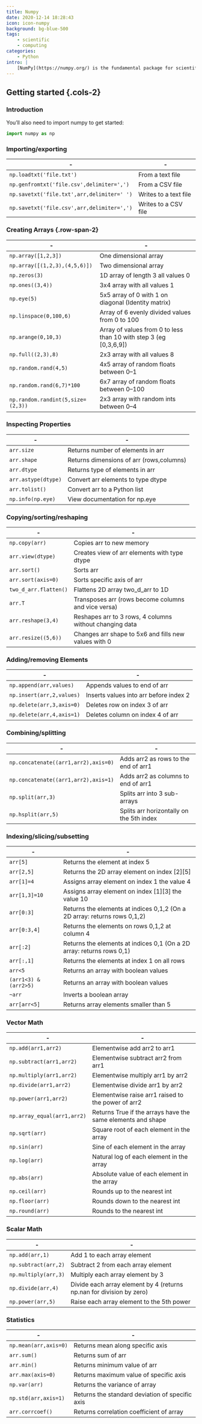 ```yaml
---
title: Numpy
date: 2020-12-14 18:28:43
icon: icon-numpy
background: bg-blue-500
tags:
    - scientific
    - computing
categories:
    - Python
intro: |
    [NumPy](https://numpy.org/) is the fundamental package for scientific computing with Python. This cheat sheet is a quick reference for NumPy beginners.
---
```


Getting started {.cols-2}
---------------

### Introduction

You’ll also need to import numpy to get started:

```python
import numpy as np
```


### Importing/exporting


| -                                          | -                     |
|--------------------------------------------|-----------------------|
| `np.loadtxt('file.txt')`                   | From a text file      |
| `np.genfromtxt('file.csv',delimiter=',')`  | From a CSV file       |
| `np.savetxt('file.txt',arr,delimiter=' ')` | Writes to a text file |
| `np.savetxt('file.csv',arr,delimiter=',')` | Writes to a CSV file  |


### Creating Arrays {.row-span-2}


| -                             | -                                 |
|-------------------------------|-----------------------------------|
| `np.array([1,2,3])`           | One dimensional array             |
| `np.array([(1,2,3),(4,5,6)])` | Two dimensional array             |
| `np.zeros(3)`                 | 1D array of length 3 all values 0 |
| `np.ones((3,4))`              | 3x4 array with all values 1       |
| `np.eye(5)` | 5x5 array of 0 with 1 on diagonal (Identity matrix)
| `np.linspace(0,100,6)` | Array of 6 evenly divided values from 0 to 100 |
| `np.arange(0,10,3)` | Array of values from 0 to less than 10 with step 3 (eg [0,3,6,9])
| `np.full((2,3),8)` | 2x3 array with all values 8 |
| `np.random.rand(4,5)` | 4x5 array of random floats between 0–1 |
| `np.random.rand(6,7)*100` | 6x7 array of random floats between 0–100 |
| `np.random.randint(5,size=(2,3))` | 2x3 array with random ints between 0–4 |


### Inspecting Properties


| -          | -                                 |
|------------|-----------------------------------|
| `arr.size` | Returns number of elements in arr |
| `arr.shape` | Returns dimensions of arr (rows,columns)
| `arr.dtype` | Returns type of elements in arr |
| `arr.astype(dtype)` | Convert arr elements to type dtype |
| `arr.tolist()` | Convert arr to a Python list |
| `np.info(np.eye)` | View documentation for np.eye |


### Copying/sorting/reshaping


| -                     | -                                            |
|-----------------------|----------------------------------------------|
| `np.copy(arr)`        | Copies arr to new memory                     |
| `arr.view(dtype)`     | Creates view of arr elements with type dtype |
| `arr.sort()`          | Sorts arr                                    |
| `arr.sort(axis=0)`    | Sorts specific axis of arr                   |
| `two_d_arr.flatten()` | Flattens 2D array two_d_arr to 1D            |
| `arr.T` | Transposes arr (rows become columns and vice versa)
| `arr.reshape(3,4)` | Reshapes arr to 3 rows, 4 columns without changing data |
| `arr.resize((5,6))` | Changes arr shape to 5x6 and fills new values with 0 |


### Adding/removing Elements


| -                         | -                                      |
|---------------------------|----------------------------------------|
| `np.append(arr,values)`   | Appends values to end of arr           |
| `np.insert(arr,2,values)` | Inserts values into arr before index 2 |
| `np.delete(arr,3,axis=0)` | Deletes row on index 3 of arr          |
| `np.delete(arr,4,axis=1)` | Deletes column on index 4 of arr       |


### Combining/splitting


| -                                    | -                                        |
|--------------------------------------|------------------------------------------|
| `np.concatenate((arr1,arr2),axis=0)` | Adds arr2 as rows to the end of arr1     |
| `np.concatenate((arr1,arr2),axis=1)` | Adds arr2 as columns to end of arr1      |
| `np.split(arr,3)`                    | Splits arr into 3 sub-arrays             |
| `np.hsplit(arr,5)`                   | Splits arr horizontally on the 5th index |


### Indexing/slicing/subsetting


| -        | -                              |
|----------|--------------------------------|
| `arr[5]` | Returns the element at index 5 |
| `arr[2,5]` | Returns the 2D array element on index [2][5]
| `arr[1]=4` | Assigns array element on index 1 the value 4 |
| `arr[1,3]=10` | Assigns array element on index [1][3] the value 10 |
| `arr[0:3]` | Returns the elements at indices 0,1,2 (On a 2D array: returns rows 0,1,2)
| `arr[0:3,4]` | Returns the elements on rows 0,1,2 at column 4 |
| `arr[:2]` | Returns the elements at indices 0,1 (On a 2D array: returns rows 0,1)
| `arr[:,1]` | Returns the elements at index 1 on all rows |
| `arr<5` | Returns an array with boolean values |
| `(arr1<3) & (arr2>5)` | Returns an array with boolean values |
| `~arr` | Inverts a boolean array |
| `arr[arr<5]` | Returns array elements smaller than 5 |



### Vector Math


| -                           | -                                                           |
|-----------------------------|-------------------------------------------------------------|
| `np.add(arr1,arr2)`         | Elementwise add arr2 to arr1                                |
| `np.subtract(arr1,arr2)`    | Elementwise subtract arr2 from arr1                         |
| `np.multiply(arr1,arr2)`    | Elementwise multiply arr1 by arr2                           |
| `np.divide(arr1,arr2)`      | Elementwise divide arr1 by arr2                             |
| `np.power(arr1,arr2)`       | Elementwise raise arr1 raised to the power of arr2          |
| `np.array_equal(arr1,arr2)` | Returns True if the arrays have the same elements and shape |
| `np.sqrt(arr)`              | Square root of each element in the array                    |
| `np.sin(arr)`               | Sine of each element in the array                           |
| `np.log(arr)`               | Natural log of each element in the array                    |
| `np.abs(arr)`               | Absolute value of each element in the array                 |
| `np.ceil(arr)`              | Rounds up to the nearest int                                |
| `np.floor(arr)`             | Rounds down to the nearest int                              |
| `np.round(arr)`             | Rounds to the nearest int                                   |


### Scalar Math


| -                    | -                                  |
|----------------------|------------------------------------|
| `np.add(arr,1)`      | Add 1 to each array element        |
| `np.subtract(arr,2)` | Subtract 2 from each array element |
| `np.multiply(arr,3)` | Multiply each array element by 3   |
| `np.divide(arr,4)` | Divide each array element by 4 (returns np.nan for division by zero)
| `np.power(arr,5)` | Raise each array element to the 5th power |


### Statistics


| -                     | -                                               |
|-----------------------|-------------------------------------------------|
| `np.mean(arr,axis=0)` | Returns mean along specific axis                |
| `arr.sum()`           | Returns sum of arr                              |
| `arr.min()`           | Returns minimum value of arr                    |
| `arr.max(axis=0)`     | Returns maximum value of specific axis          |
| `np.var(arr)`         | Returns the variance of array                   |
| `np.std(arr,axis=1)`  | Returns the standard deviation of specific axis |
| `arr.corrcoef()`      | Returns correlation coefficient of array        |